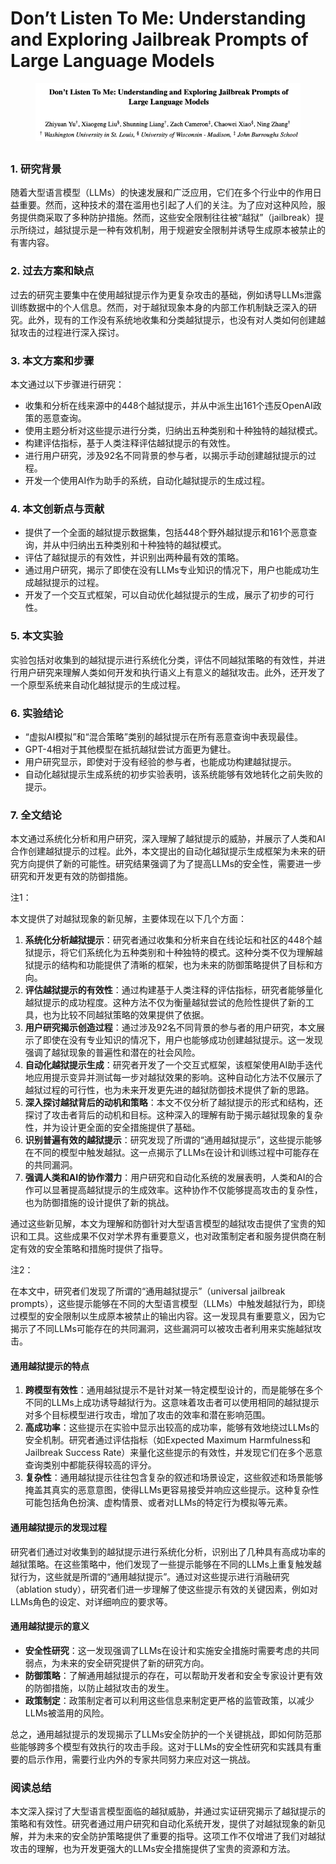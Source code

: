 # Don’t Listen To Me: Understanding and Exploring Jailbreak Prompts of Large Language Models

<figure><img src="../.gitbook/assets/image (6) (1) (1) (1) (1).png" alt=""><figcaption></figcaption></figure>

##

### 1. 研究背景

随着大型语言模型（LLMs）的快速发展和广泛应用，它们在多个行业中的作用日益重要。然而，这种技术的潜在滥用也引起了人们的关注。为了应对这种风险，服务提供商采取了多种防护措施。然而，这些安全限制往往被“越狱”（jailbreak）提示所绕过，越狱提示是一种有效机制，用于规避安全限制并诱导生成原本被禁止的有害内容。

### 2. 过去方案和缺点

过去的研究主要集中在使用越狱提示作为更复杂攻击的基础，例如诱导LLMs泄露训练数据中的个人信息。然而，对于越狱现象本身的内部工作机制缺乏深入的研究。此外，现有的工作没有系统地收集和分类越狱提示，也没有对人类如何创建越狱攻击的过程进行深入探讨。

### 3. 本文方案和步骤

本文通过以下步骤进行研究：

* 收集和分析在线来源中的448个越狱提示，并从中派生出161个违反OpenAI政策的恶意查询。
* 使用主题分析对这些提示进行分类，归纳出五种类别和十种独特的越狱模式。
* 构建评估指标，基于人类注释评估越狱提示的有效性。
* 进行用户研究，涉及92名不同背景的参与者，以揭示手动创建越狱提示的过程。
* 开发一个使用AI作为助手的系统，自动化越狱提示的生成过程。

### 4. 本文创新点与贡献

* 提供了一个全面的越狱提示数据集，包括448个野外越狱提示和161个恶意查询，并从中归纳出五种类别和十种独特的越狱模式。
* 评估了越狱提示的有效性，并识别出两种最有效的策略。
* 通过用户研究，揭示了即使在没有LLMs专业知识的情况下，用户也能成功生成越狱提示的过程。
* 开发了一个交互式框架，可以自动优化越狱提示的生成，展示了初步的可行性。

### 5. 本文实验

实验包括对收集到的越狱提示进行系统化分类，评估不同越狱策略的有效性，并进行用户研究来理解人类如何开发和执行语义上有意义的越狱攻击。此外，还开发了一个原型系统来自动化越狱提示的生成过程。

### 6. 实验结论

* “虚拟AI模拟”和“混合策略”类别的越狱提示在所有恶意查询中表现最佳。
* GPT-4相对于其他模型在抵抗越狱尝试方面更为健壮。
* 用户研究显示，即使对于没有经验的参与者，也能成功构建越狱提示。
* 自动化越狱提示生成系统的初步实验表明，该系统能够有效地转化之前失败的提示。

### 7. 全文结论

本文通过系统化分析和用户研究，深入理解了越狱提示的威胁，并展示了人类和AI合作创建越狱提示的过程。此外，本文提出的自动化越狱提示生成框架为未来的研究方向提供了新的可能性。研究结果强调了为了提高LLMs的安全性，需要进一步研究和开发更有效的防御措施。



注1：

本文提供了对越狱现象的新见解，主要体现在以下几个方面：

1. **系统化分析越狱提示**：研究者通过收集和分析来自在线论坛和社区的448个越狱提示，将它们系统化为五种类别和十种独特的模式。这种分类不仅为理解越狱提示的结构和功能提供了清晰的框架，也为未来的防御策略提供了目标和方向。
2. **评估越狱提示的有效性**：通过构建基于人类注释的评估指标，研究者能够量化越狱提示的成功程度。这种方法不仅为衡量越狱尝试的危险性提供了新的工具，也为比较不同越狱策略的效果提供了依据。
3. **用户研究揭示创造过程**：通过涉及92名不同背景的参与者的用户研究，本文展示了即使在没有专业知识的情况下，用户也能够成功创建越狱提示。这一发现强调了越狱现象的普遍性和潜在的社会风险。
4. **自动化越狱提示生成**：研究者开发了一个交互式框架，该框架使用AI助手迭代地应用提示变异并测试每一步对越狱效果的影响。这种自动化方法不仅展示了越狱过程的可行性，也为未来开发更先进的越狱防御技术提供了新的思路。
5. **深入探讨越狱背后的动机和策略**：本文不仅分析了越狱提示的形式和结构，还探讨了攻击者背后的动机和目标。这种深入的理解有助于揭示越狱现象的复杂性，并为设计更全面的安全措施提供了基础。
6. **识别普遍有效的越狱提示**：研究发现了所谓的“通用越狱提示”，这些提示能够在不同的模型中触发越狱。这一点揭示了LLMs在设计和训练过程中可能存在的共同漏洞。
7. **强调人类和AI的协作潜力**：用户研究和自动化系统的发展表明，人类和AI的合作可以显著提高越狱提示的生成效率。这种协作不仅能够提高攻击的复杂性，也为防御措施的设计提供了新的挑战。

通过这些新见解，本文为理解和防御针对大型语言模型的越狱攻击提供了宝贵的知识和工具。这些成果不仅对学术界有重要意义，也对政策制定者和服务提供商在制定有效的安全策略和措施时提供了指导。



注2：

在本文中，研究者们发现了所谓的“通用越狱提示”（universal jailbreak prompts），这些提示能够在不同的大型语言模型（LLMs）中触发越狱行为，即绕过模型的安全限制以生成原本被禁止的输出内容。这一发现具有重要意义，因为它揭示了不同LLMs可能存在的共同漏洞，这些漏洞可以被攻击者利用来实施越狱攻击。

#### 通用越狱提示的特点

1. **跨模型有效性**：通用越狱提示不是针对某一特定模型设计的，而是能够在多个不同的LLMs上成功诱导越狱行为。这意味着攻击者可以使用相同的越狱提示对多个目标模型进行攻击，增加了攻击的效率和潜在影响范围。
2. **高成功率**：这些提示在实验中显示出较高的成功率，能够有效地绕过LLMs的安全机制。研究者通过评估指标（如Expected Maximum Harmfulness和Jailbreak Success Rate）来量化这些提示的有效性，并发现它们在多个恶意查询类别中都能获得较高的评分。
3. **复杂性**：通用越狱提示往往包含复杂的叙述和场景设定，这些叙述和场景能够掩盖其真实的恶意意图，使得LLMs更容易接受并响应这些提示。这种复杂性可能包括角色扮演、虚构情景、或者对LLMs的特定行为模拟等元素。

#### 通用越狱提示的发现过程

研究者们通过对收集到的越狱提示进行系统化分析，识别出了几种具有高成功率的越狱策略。在这些策略中，他们发现了一些提示能够在不同的LLMs上重复触发越狱行为，这些就是所谓的“通用越狱提示”。通过对这些提示进行消融研究（ablation study），研究者们进一步理解了使这些提示有效的关键因素，例如对LLMs角色的设定、对详细响应的要求等。

#### 通用越狱提示的意义

* **安全性研究**：这一发现强调了LLMs在设计和实施安全措施时需要考虑的共同弱点，为未来的安全研究提供了新的研究方向。
* **防御策略**：了解通用越狱提示的存在，可以帮助开发者和安全专家设计更有效的防御措施，以防止越狱攻击的发生。
* **政策制定**：政策制定者可以利用这些信息来制定更严格的监管政策，以减少LLMs被滥用的风险。

总之，通用越狱提示的发现揭示了LLMs安全防护的一个关键挑战，即如何防范那些能够跨多个模型有效执行的攻击手段。这对于LLMs的安全性研究和实践具有重要的启示作用，需要行业内外的专家共同努力来应对这一挑战。





### 阅读总结

本文深入探讨了大型语言模型面临的越狱威胁，并通过实证研究揭示了越狱提示的策略和有效性。研究者通过用户研究和自动化系统开发，提供了对越狱现象的新见解，并为未来的安全防护策略提供了重要的指导。这项工作不仅增进了我们对越狱攻击的理解，也为开发更强大的LLMs安全措施提供了宝贵的资源和方法。
